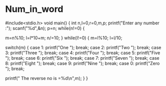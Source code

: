 # Num_in_word
#include<stdio.h>
void main()
{
int n,l=0,r=0,m,p;
printf("Enter any number :");
scanf("%d",&n);
p=n;
 while(n!=0)
 {
  
  m=n%10;
  l=l*10+m;
  n/=10;
 }
  while(l!=0)
 {
  m=l%10;
  l=l/10;
  
 switch(m)
 {
 case 1:
 printf("One "); break;
 case 2:
 printf("Two  "); break;
 case 3:
 printf("Three "); break;
 case 4:
 printf("Four "); break;
 case 5:
 printf("Five "); break;
 case 6:
 printf("Six "); break;
 case 7:
 printf("Seven "); break;
 case 8:
 printf("Eight "); break;
 case 9:
 printf("Nine "); break;
 case 0:
 printf("Zero "); break;
  
 printf(" The reverse no is =%d\n",m);
}
 }
